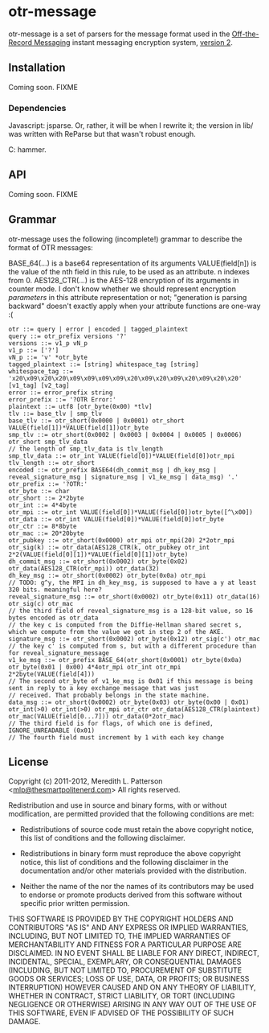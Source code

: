 # otr-message #

otr-message is a set of parsers for the message format used in the [Off-the-Record Messaging](http://www.cypherpunks.ca/otr/) instant messaging encryption system, [version 2](http://www.cypherpunks.ca/otr/Protocol-v2-3.0.0.html).

## Installation ##

Coming soon. FIXME

### Dependencies ###
Javascript: jsparse. Or, rather, it will be when I rewrite it; the version in lib/ was written with ReParse but that wasn't robust enough.

C: hammer.

## API ##

Coming soon. FIXME

## Grammar ##

otr-message uses the following (incomplete!) grammar to describe the format of OTR messages:

BASE_64(...) is a base64 representation of its arguments
VALUE(field[n]) is the value of the nth field in this rule, to be used as an attribute. n indexes from 0.
AES128_CTR(...) is the AES-128 encryption of its arguments in counter mode. I don't know whether we should represent encryption *parameters* in this attribute representation or not; "generation is parsing backward" doesn't exactly apply when your attribute functions are one-way :(

```
otr ::= query | error | encoded | tagged_plaintext
query ::= otr_prefix versions '?'
versions ::= v1_p vN_p
v1_p ::= ['?']
vN_p ::= 'v' *otr_byte
tagged_plaintext ::= [string] whitespace_tag [string]
whitespace_tag ::= 'x20\x09\x20\x20\x09\x09\x09\x09\x20\x09\x20\x09\x20\x09\x20\x20' [v1_tag] [v2_tag]
error ::= error_prefix string
error_prefix ::= '?OTR Error:'
plaintext ::= utf8 [otr_byte(0x00) *tlv]
tlv ::= base_tlv | smp_tlv
base_tlv ::= otr_short(0x0000 | 0x0001) otr_short VALUE(field[1])*VALUE(field[1])otr_byte
smp_tlv ::= otr_short(0x0002 | 0x0003 | 0x0004 | 0x0005 | 0x0006) otr_short smp_tlv_data
// the length of smp_tlv_data is tlv_length
smp_tlv_data ::= otr_int VALUE(field[0])*VALUE(field[0])otr_mpi
tlv_length ::= otr_short
encoded ::= otr_prefix BASE64(dh_commit_msg | dh_key_msg | reveal_signature_msg | signature_msg | v1_ke_msg | data_msg) '.'
otr_prefix ::= '?OTR:'
otr_byte ::= char
otr_short ::= 2*2byte
otr_int ::= 4*4byte
otr_mpi ::= otr_int VALUE(field[0])*VALUE(field[0])otr_byte([^\x00])
otr_data ::= otr_int VALUE(field[0])*VALUE(field[0])otr_byte
otr_ctr ::= 8*8byte
otr_mac ::= 20*20byte
otr_pubkey ::= otr_short(0x0000) otr_mpi otr_mpi(20) 2*2otr_mpi
otr_sig(k) ::= otr_data(AES128_CTR(k, otr_pubkey otr_int 2*2(VALUE(field[0][1])*VALUE(field[0][1])otr_byte)
dh_commit_msg ::= otr_short(0x0002) otr_byte(0x02) otr_data(AES128_CTR(otr_mpi)) otr_data(32)
dh_key_msg ::= otr_short(0x0002) otr_byte(0x0a) otr_mpi
// TODO: g^y, the MPI in dh_key_msg, is supposed to have a y at least 320 bits. meaningful here?
reveal_signature_msg ::= otr_short(0x0002) otr_byte(0x11) otr_data(16) otr_sig(c) otr_mac
// the third field of reveal_signature_msg is a 128-bit value, so 16 bytes encoded as otr_data
// the key c is computed from the Diffie-Hellman shared secret s, which we compute from the value we got in step 2 of the AKE.
signature_msg ::= otr_short(0x0002) otr_byte(0x12) otr_sig(c') otr_mac
// the key c' is computed from s, but with a different procedure than for reveal_signature_message
v1_ke_msg ::= otr_prefix BASE_64(otr_short(0x0001) otr_byte(0x0a) otr_byte(0x01 | 0x00) 4*4otr_mpi otr_int otr_mpi 2*2byte(VALUE(field[4]))
// The second otr_byte of v1_ke_msg is 0x01 if this message is being sent in reply to a key exchange message that was just
// received. That probably belongs in the state machine.
data_msg ::= otr_short(0x0002) otr_byte(0x03) otr_byte(0x00 | 0x01) otr_int(>0) otr_int(>0) otr_mpi otr_ctr otr_data(AES128_CTR(plaintext) otr_mac(VALUE(field[0...7])) otr_data(0*2otr_mac)
// The third field is for flags, of which one is defined, IGNORE_UNREADABLE (0x01)
// The fourth field must increment by 1 with each key change
```

## License ##

Copyright (c) 2011-2012, Meredith L. Patterson &lt;mlp@thesmartpolitenerd.com&gt;
All rights reserved.

Redistribution and use in source and binary forms, with or without
modification, are permitted provided that the following conditions are
met:

* Redistributions of source code must retain the above copyright
  notice, this list of conditions and the following disclaimer.

* Redistributions in binary form must reproduce the above copyright
  notice, this list of conditions and the following disclaimer in the
  documentation and/or other materials provided with the distribution.

* Neither the name of the <organization> nor the names of its
  contributors may be used to endorse or promote products derived from
  this software without specific prior written permission.

THIS SOFTWARE IS PROVIDED BY THE COPYRIGHT HOLDERS AND CONTRIBUTORS
"AS IS" AND ANY EXPRESS OR IMPLIED WARRANTIES, INCLUDING, BUT NOT
LIMITED TO, THE IMPLIED WARRANTIES OF MERCHANTABILITY AND FITNESS FOR
A PARTICULAR PURPOSE ARE DISCLAIMED. IN NO EVENT SHALL <COPYRIGHT
HOLDER> BE LIABLE FOR ANY DIRECT, INDIRECT, INCIDENTAL, SPECIAL,
EXEMPLARY, OR CONSEQUENTIAL DAMAGES (INCLUDING, BUT NOT LIMITED TO,
PROCUREMENT OF SUBSTITUTE GOODS OR SERVICES; LOSS OF USE, DATA, OR
PROFITS; OR BUSINESS INTERRUPTION) HOWEVER CAUSED AND ON ANY THEORY OF
LIABILITY, WHETHER IN CONTRACT, STRICT LIABILITY, OR TORT (INCLUDING
NEGLIGENCE OR OTHERWISE) ARISING IN ANY WAY OUT OF THE USE OF THIS
SOFTWARE, EVEN IF ADVISED OF THE POSSIBILITY OF SUCH DAMAGE.
